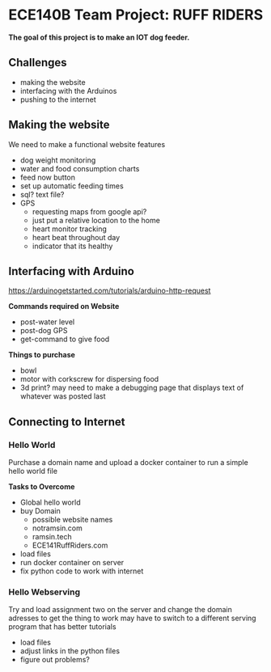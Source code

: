 # ECE140B Team Project: RUFF RIDERS
**The goal of this project is to make an IOT dog feeder.**

## Challenges
- making the website
- interfacing with the Arduinos
- pushing to the internet


## Making the website
We need to make a functional website features
- dog weight monitoring
- water and food consumption charts
- feed now button
- set up automatic feeding times
- sql? text file?
- GPS
  - requesting maps from google api?
  - just put a relative location to the home
  - heart monitor tracking
  - heart beat throughout day 
  - indicator that its healthy


## Interfacing with Arduino

https://arduinogetstarted.com/tutorials/arduino-http-request

**Commands required on Website**
- post-water level
- post-dog GPS
- get-command to give food

**Things to purchase**
- bowl
- motor with corkscrew for dispersing food
- 3d print?
may need to make a debugging page that displays text of whatever was posted last

## Connecting to Internet
### Hello World 
Purchase a domain name and upload a docker container to run a simple hello world file

**Tasks to Overcome**
-  Global hello world
-  buy Domain
   - possible website names
   - notramsin.com
   - ramsin.tech
   - ECE141RuffRiders.com
-  load files
-  run docker container on server
-  fix python code to work with internet

### Hello Webserving
Try and load assignment two on the server and change the domain adresses to get the thing to work
may have to switch to a different serving program that has better tutorials

- load files
- adjust links in the python files
- figure out problems?
